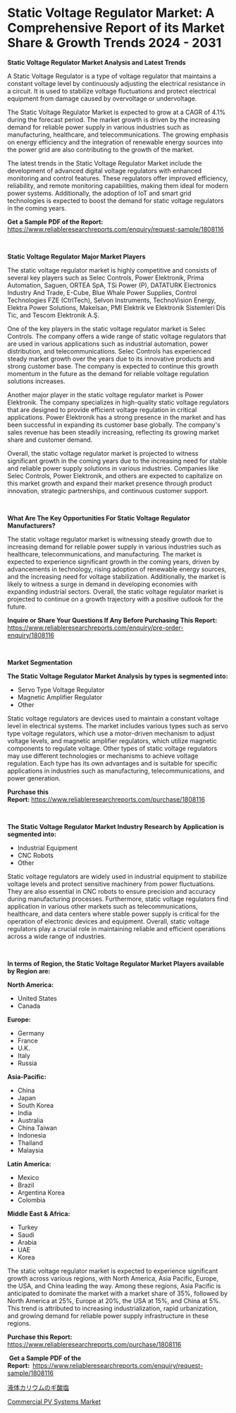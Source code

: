 <p><h1>Static Voltage Regulator Market: A Comprehensive Report of its Market Share & Growth Trends 2024 - 2031</h1></p><p><strong>Static Voltage Regulator Market Analysis and Latest Trends</strong></p>
<p><p>A Static Voltage Regulator is a type of voltage regulator that maintains a constant voltage level by continuously adjusting the electrical resistance in a circuit. It is used to stabilize voltage fluctuations and protect electrical equipment from damage caused by overvoltage or undervoltage.</p><p>The Static Voltage Regulator Market is expected to grow at a CAGR of 4.1% during the forecast period. The market growth is driven by the increasing demand for reliable power supply in various industries such as manufacturing, healthcare, and telecommunications. The growing emphasis on energy efficiency and the integration of renewable energy sources into the power grid are also contributing to the growth of the market.</p><p>The latest trends in the Static Voltage Regulator Market include the development of advanced digital voltage regulators with enhanced monitoring and control features. These regulators offer improved efficiency, reliability, and remote monitoring capabilities, making them ideal for modern power systems. Additionally, the adoption of IoT and smart grid technologies is expected to boost the demand for static voltage regulators in the coming years.</p></p>
<p><strong>Get a Sample PDF of the Report:&nbsp;</strong> <a href="https://www.reliableresearchreports.com/enquiry/request-sample/1808116">https://www.reliableresearchreports.com/enquiry/request-sample/1808116</a></p>
<p>&nbsp;</p>
<p><strong>Static Voltage Regulator Major Market Players</strong></p>
<p><p>The static voltage regulator market is highly competitive and consists of several key players such as Selec Controls, Power Elektronik, Prima Automation, Saguen, ORTEA SpA, TSi Power (P), DATATURK Electronics Industry And Trade, E-Cube, Blue Whale Power Supplies, Control Technologies FZE (CtrlTech), Selvon Instruments, TechnoVision Energy, Elektra Power Solutions, Makelsan, PMI Elektrik ve Elektronik Sistemleri Dis Tic, and Tescom Elektronik A.Ş.</p><p>One of the key players in the static voltage regulator market is Selec Controls. The company offers a wide range of static voltage regulators that are used in various applications such as industrial automation, power distribution, and telecommunications. Selec Controls has experienced steady market growth over the years due to its innovative products and strong customer base. The company is expected to continue this growth momentum in the future as the demand for reliable voltage regulation solutions increases.</p><p>Another major player in the static voltage regulator market is Power Elektronik. The company specializes in high-quality static voltage regulators that are designed to provide efficient voltage regulation in critical applications. Power Elektronik has a strong presence in the market and has been successful in expanding its customer base globally. The company's sales revenue has been steadily increasing, reflecting its growing market share and customer demand.</p><p>Overall, the static voltage regulator market is projected to witness significant growth in the coming years due to the increasing need for stable and reliable power supply solutions in various industries. Companies like Selec Controls, Power Elektronik, and others are expected to capitalize on this market growth and expand their market presence through product innovation, strategic partnerships, and continuous customer support.</p></p>
<p>&nbsp;</p>
<p><strong>What Are The Key Opportunities For Static Voltage Regulator Manufacturers?</strong></p>
<p><p>The static voltage regulator market is witnessing steady growth due to increasing demand for reliable power supply in various industries such as healthcare, telecommunications, and manufacturing. The market is expected to experience significant growth in the coming years, driven by advancements in technology, rising adoption of renewable energy sources, and the increasing need for voltage stabilization. Additionally, the market is likely to witness a surge in demand in developing economies with expanding industrial sectors. Overall, the static voltage regulator market is projected to continue on a growth trajectory with a positive outlook for the future.</p></p>
<p><strong>Inquire or Share Your Questions If Any Before Purchasing This Report:</strong> <a href="https://www.reliableresearchreports.com/enquiry/pre-order-enquiry/1808116">https://www.reliableresearchreports.com/enquiry/pre-order-enquiry/1808116</a></p>
<p>&nbsp;</p>
<p><strong>Market Segmentation</strong></p>
<p><strong>The Static Voltage Regulator Market Analysis by types is segmented into:</strong></p>
<p><ul><li>Servo Type Voltage Regulator</li><li>Magnetic Amplifier Regulator</li><li>Other</li></ul></p>
<p><p>Static voltage regulators are devices used to maintain a constant voltage level in electrical systems. The market includes various types such as servo type voltage regulators, which use a motor-driven mechanism to adjust voltage levels, and magnetic amplifier regulators, which utilize magnetic components to regulate voltage. Other types of static voltage regulators may use different technologies or mechanisms to achieve voltage regulation. Each type has its own advantages and is suitable for specific applications in industries such as manufacturing, telecommunications, and power generation.</p></p>
<p><strong>Purchase this Report:&nbsp;</strong><a href="https://www.reliableresearchreports.com/purchase/1808116">https://www.reliableresearchreports.com/purchase/1808116</a></p>
<p>&nbsp;</p>
<p><strong>The Static Voltage Regulator Market Industry Research by Application is segmented into:</strong></p>
<p><ul><li>Industrial Equipment</li><li>CNC Robots</li><li>Other</li></ul></p>
<p><p>Static voltage regulators are widely used in industrial equipment to stabilize voltage levels and protect sensitive machinery from power fluctuations. They are also essential in CNC robots to ensure precision and accuracy during manufacturing processes. Furthermore, static voltage regulators find application in various other markets such as telecommunications, healthcare, and data centers where stable power supply is critical for the operation of electronic devices and equipment. Overall, static voltage regulators play a crucial role in maintaining reliable and efficient operations across a wide range of industries.</p></p>
<p>&nbsp;</p>
<p><strong>In terms of Region, the Static Voltage Regulator Market Players available by Region are:</strong></p>
<p>
    <p> <strong> North America: </strong>
        <ul>
            <li>United States</li>
            <li>Canada</li>
        </ul>
        </p> 
    <p> <strong> Europe: </strong>
        <ul>
            <li>Germany</li>
            <li>France</li>
            <li>U.K.</li>
            <li>Italy</li>
            <li>Russia</li>
        </ul>
        </p> 
    <p> <strong> Asia-Pacific: </strong>
        <ul>
            <li>China</li>
            <li>Japan</li>
            <li>South Korea</li>
            <li>India</li>
            <li>Australia</li>
            <li>China Taiwan</li>
            <li>Indonesia</li>
            <li>Thailand</li>
            <li>Malaysia</li>
        </ul>
        </p> 
    <p> <strong> Latin America: </strong>
        <ul>
            <li>Mexico</li>
            <li>Brazil</li>
            <li>Argentina Korea</li>
            <li>Colombia</li>
        </ul>
        </p> 
    <p> <strong> Middle East & Africa: </strong>
        <ul>
            <li>Turkey</li>
            <li>Saudi</li>
            <li>Arabia</li>
            <li>UAE</li>
            <li>Korea</li>
        </ul>
    </p>
    </p>
<p><p>The static voltage regulator market is expected to experience significant growth across various regions, with North America, Asia Pacific, Europe, the USA, and China leading the way. Among these regions, Asia Pacific is anticipated to dominate the market with a market share of 35%, followed by North America at 25%, Europe at 20%, the USA at 15%, and China at 5%. This trend is attributed to increasing industrialization, rapid urbanization, and growing demand for reliable power supply infrastructure in these regions.</p></p>
<p><strong>Purchase this Report: </strong><a href="https://www.reliableresearchreports.com/purchase/1808116">https://www.reliableresearchreports.com/purchase/1808116</a></p>
<p>&nbsp;<strong>Get a Sample PDF of the Report:&nbsp;&nbsp;</strong><a href="https://www.reliableresearchreports.com/enquiry/request-sample/1808116">https://www.reliableresearchreports.com/enquiry/request-sample/1808116</a></p>
<p><strong></strong></p>
<p><p><a href="https://github.com/mreklxf44233/Market-Research-Report-List-1/blob/main/696403816208.md">液体カリウムのギ酸塩</a></p><p><a href="https://github.com/CliffMedina6/Market-Research-Report-List-4/blob/main/commercial-pv-systems-market.md">Commercial PV Systems Market</a></p></p>